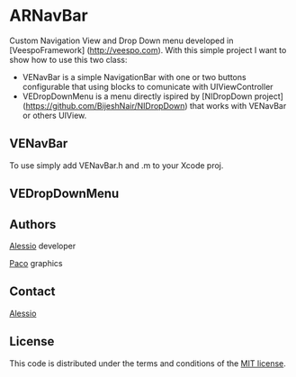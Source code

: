 ARNavBar
========

Custom Navigation View and Drop Down menu developed in [VeespoFramework] (http://veespo.com).
With this simple project I want to show how to use this two class:
- VENavBar is a simple NavigationBar with one or two buttons configurable that using blocks to comunicate with UIViewController
- VEDropDownMenu is a menu directly ispired by [NIDropDown project] (https://github.com/BijeshNair/NIDropDown) that works with VENavBar or others UIView.

## VENavBar

To use simply add VENavBar.h and .m to your Xcode proj.


## VEDropDownMenu

Authors
--------
[Alessio](mailto:roberto@veespo.com) developer

[Paco](mailto:paco@veespo.com) graphics

## Contact ##

[Alessio](mailto:roberto@veespo.com)

License
-------

This code is distributed under the terms and conditions of the [MIT license](LICENSE).
